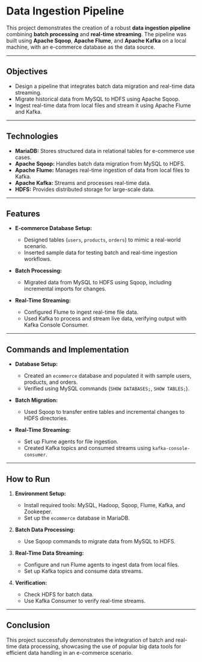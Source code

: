 # Data Ingestion Pipeline  

This project demonstrates the creation of a robust **data ingestion pipeline** combining **batch processing** and **real-time streaming**. The pipeline was built using **Apache Sqoop**, **Apache Flume**, and **Apache Kafka** on a local machine, with an e-commerce database as the data source.

---

## Objectives  
- Design a pipeline that integrates batch data migration and real-time data streaming.  
- Migrate historical data from MySQL to HDFS using Apache Sqoop.  
- Ingest real-time data from local files and stream it using Apache Flume and Kafka.

---

## Technologies  
- **MariaDB:** Stores structured data in relational tables for e-commerce use cases.  
- **Apache Sqoop:** Handles batch data migration from MySQL to HDFS.  
- **Apache Flume:** Manages real-time ingestion of data from local files to Kafka.  
- **Apache Kafka:** Streams and processes real-time data.  
- **HDFS:** Provides distributed storage for large-scale data.  

---

## Features  
- **E-commerce Database Setup:**  
  - Designed tables (`users`, `products`, `orders`) to mimic a real-world scenario.  
  - Inserted sample data for testing batch and real-time ingestion workflows.  

- **Batch Processing:**  
  - Migrated data from MySQL to HDFS using Sqoop, including incremental imports for changes.  

- **Real-Time Streaming:**  
  - Configured Flume to ingest real-time file data.  
  - Used Kafka to process and stream live data, verifying output with Kafka Console Consumer.  

---

## Commands and Implementation  
- **Database Setup:**  
  - Created an `ecommerce` database and populated it with sample users, products, and orders.  
  - Verified using MySQL commands (`SHOW DATABASES;`, `SHOW TABLES;`).  

- **Batch Migration:**  
  - Used Sqoop to transfer entire tables and incremental changes to HDFS directories.  

- **Real-Time Streaming:**  
  - Set up Flume agents for file ingestion.  
  - Created Kafka topics and consumed streams using `kafka-console-consumer`.  

---

## How to Run  
1. **Environment Setup:**  
   - Install required tools: MySQL, Hadoop, Sqoop, Flume, Kafka, and Zookeeper.  
   - Set up the `ecommerce` database in MariaDB.  

2. **Batch Data Processing:**  
   - Use Sqoop commands to migrate data from MySQL to HDFS.  

3. **Real-Time Data Streaming:**  
   - Configure and run Flume agents to ingest data from local files.  
   - Set up Kafka topics and consume data streams.  

4. **Verification:**  
   - Check HDFS for batch data.  
   - Use Kafka Consumer to verify real-time streams.  

---

## Conclusion  
This project successfully demonstrates the integration of batch and real-time data processing, showcasing the use of popular big data tools for efficient data handling in an e-commerce scenario.
